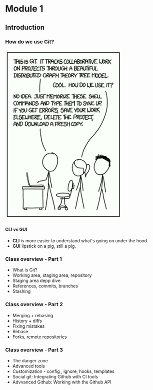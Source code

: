 # Module 1

## Introduction
### How do we use Git? 
![How don't use Git!](https://github.com/Unosquare-CoE-JavaScript/miguel-juarez-coria/blob/main/git-in-depth/assets/images/how-you-dont-use%20git.png "How don't use Git")

#### CLI vs GUI
* **CLI** is more easier to understand what's going on under the hood.
* __GUI__ lipstick on a pig, still a pig.

### Class overview - Part 1
- What is Git?
- Working area, staging area, repository
- Staging area depp dive
- References, commits, branches
- Stashing

### Class overview - Part 2
- Merging + rebasing
- History + diffs
- Fixing mistakes
- Rebase
- Forks, remote repositories

### Class overview - Part 3
- The danger zone
- Advanced tools
- Customization - config , ignore, hooks, templates
- Social git: Integrating Github with CI tools
- Advvanced Github: Working with the Github API

